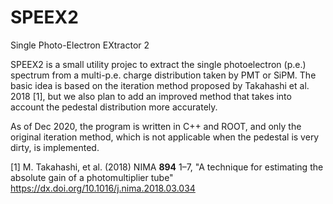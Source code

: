 # SPEEX2
Single Photo-Electron EXtractor 2

SPEEX2 is a small utility projec to extract the single photoelectron (p.e.) spectrum from a multi-p.e. charge distribution taken by PMT or SiPM. The basic idea is based on the iteration method proposed by Takahashi et al. 2018 \[1\], but we also plan to add an improved method that takes into account the pedestal distribution more accurately.

As of Dec 2020, the program is written in C++ and ROOT, and only the original iteration method, which is not applicable when the pedestal is very dirty, is implemented.

\[1\] M. Takahashi, et al. (2018) NIMA **894** 1–7, "A technique for estimating the absolute gain of a photomultiplier tube" https://dx.doi.org/10.1016/j.nima.2018.03.034
